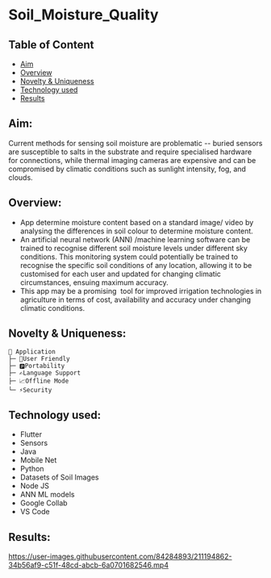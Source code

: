 # Soil_Moisture_Quality
## Table of Content
  * [Aim](#aim)
  * [Overview](#overview)
  * [Novelty & Uniqueness](#novelty-&-uniqueness)
  * [Technology used](#technology-used)
  * [Results](#results)
  
## Aim:
Current methods for sensing soil moisture are problematic -- buried sensors are susceptible to salts in the substrate and require specialised hardware for connections, while thermal imaging cameras are expensive and can be compromised by climatic conditions such as sunlight intensity, fog, and clouds.
## Overview:
 * App determine moisture content based on a standard image/ video by analysing the differences in soil colour to determine moisture content. 
 * An artificial neural network (ANN) /machine learning software can be trained to recognise different soil moisture levels under different sky conditions. This monitoring system could potentially be trained to recognise the specific soil conditions of any location, allowing it to be customised for each user and updated for changing climatic circumstances, ensuing maximum accuracy. 
 * This app may be a promising  tool for improved irrigation technologies in agriculture in terms of cost, availability and accuracy under changing climatic conditions.
## Novelty & Uniqueness:
```
📱 Application
├─ 🙌User Friendly
├─ 🅿Portability
├─ ✍Language Support
├─ 📈Offline Mode 
└─ ⚡Security
```
## Technology used:
* Flutter
* Sensors
* Java
* Mobile Net
* Python
* Datasets of Soil Images
* Node JS 
* ANN ML models
* Google  Collab
* VS Code 
## Results:
https://user-images.githubusercontent.com/84284893/211194862-34b56af9-c51f-48cd-abcb-6a0701682546.mp4

